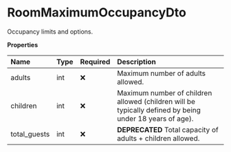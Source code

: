 # RoomMaximumOccupancyDto

Occupancy limits and options.

**Properties**

| Name         | Type | Required | Description                                                                                             |
| :----------- | :--- | :------- | :------------------------------------------------------------------------------------------------------ |
| adults       | int  | ❌       | Maximum number of adults allowed.                                                                       |
| children     | int  | ❌       | Maximum number of children allowed (children will be typically defined by being under 18 years of age). |
| total_guests | int  | ❌       | **DEPRECATED** Total capacity of adults + children allowed.                                             |

<!-- This file was generated by liblab | https://liblab.com/ -->
